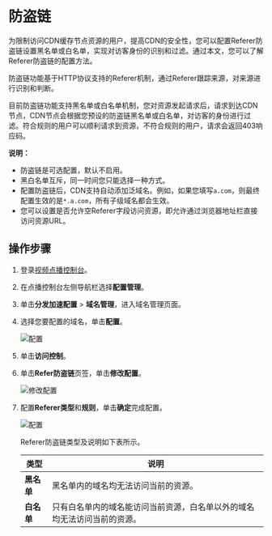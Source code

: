 # 防盗链

为限制访问CDN缓存节点资源的用户，提高CDN的安全性，您可以配置Referer防盗链设置黑名单或白名单，实现对访客身份的识别和过滤。通过本文，您可以了解Referer防盗链的配置方法。

防盗链功能基于HTTP协议支持的Referer机制，通过Referer跟踪来源，对来源进行识别和判断。

目前防盗链功能支持黑名单或白名单机制，您对资源发起请求后，请求到达CDN节点，CDN节点会根据您预设的防盗链黑名单或白名单，对访客的身份进行过滤。符合规则的用户可以顺利请求到资源，不符合规则的用户，请求会返回403响应码。

**说明：**

-   防盗链是可选配置，默认不启用。
-   黑白名单互斥，同一时间您只能选择一种方式。
-   配置防盗链后，CDN支持自动添加泛域名。例如，如果您填写`a.com`，则最终配置生效的是`*.a.com`，所有子级域名都会生效。
-   您可以设置是否允许空Referer字段访问资源，即允许通过浏览器地址栏直接访问资源URL。

## 操作步骤

1.  登录[视频点播控制台](https://vod.console.aliyun.com/)。

2.  在点播控制台左侧导航栏选择**配置管理**。

3.  单击**分发加速配置** \> **域名管理**，进入域名管理页面。

4.  选择您要配置的域名，单击**配置**。

    ![配置](https://static-aliyun-doc.oss-accelerate.aliyuncs.com/assets/img/zh-CN/1277415061/p180549.png)

5.  单击**访问控制**。

6.  单击**Refer防盗链**页签，单击**修改配置**。

    ![修改配置](https://static-aliyun-doc.oss-accelerate.aliyuncs.com/assets/img/zh-CN/0438415061/p181673.png)

7.  配置**Referer类型**和**规则**，单击**确定**完成配置。

    ![配置](https://static-aliyun-doc.oss-accelerate.aliyuncs.com/assets/img/zh-CN/0438415061/p181675.png)

    Referer防盗链类型及说明如下表所示。

    |类型|说明|
    |--|--|
    |**黑名单**|黑名单内的域名均无法访问当前的资源。|
    |**白名单**|只有白名单内的域名能访问当前资源，白名单以外的域名均无法访问当前的资源。|


